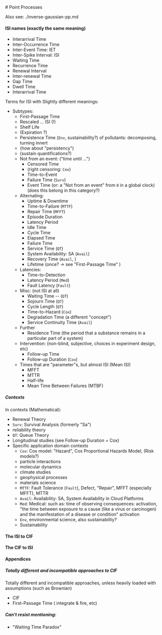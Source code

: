 # Point Processes

Also see: ./inverse-gaussian-pp.md


#### ISI names (exactly the same meaning)
* Interarrival Time
* Inter-Occurrence Time
* Inter-Event Time: IET
* Inter-Spike Interval: ISI
* Waiting Time
* Recurrence Time
* Renewal Interval
* Inter-renewal Time
* Gap Time
* Dwell Time
* Interarrival Time

Terms for ISI with Slightly different meanings:

* Subtypes:
   * First-Passage Time
   * Rescaled ... ISI (!)
   * Shelf Life
   * (Expiration ?)
   * Persistence Time (`Env`, sustainability?) of pollutants: decomposing, turning innert
   * (how about "persistency")
   * (sustain quantifications?)
   * Not from an event: ("time until ...")
      * Censored Time
      * (right censoring: `Cox`)
      * Time-to-Event
      * Failure Time (`Surv`)
      * Event Time (or: a "Not from an event" from `0` in a global clock)  (does this belong in this category?)
   * Alternating:
      * Uptime & Downtime
      * Time-to-Failure (`MTTF`)
      * Repair Time (`MFFT`)
      * Episode Duration
      * Latency Period
      * Idle Time
      * Cycle Time
      * Elapsed Time
      * Failure Time
      * Service Time (`QT`)
      * System Availability: SA (`Avail`)
      * Recovery Time (`Avail`, )
      * Lifetime (once? -> see "First-Passage Time" )
   * Latencies:
      * Time-to-Detection
      * Latency Period (`Med`)
      * Fault Latency (`Fault`)
   * Misc: (not ISI at all)
      * Waiting Time -- (`QT`)
      * Sojourn Time (`QT`)
      * Cycle Length (`QT`)
      * Time-to-Hazard (`Cox`)
      * Degradation Time (a different "concept")
      * Service Continuity Time (`Avail`)
   * Further
      * Residence Time (the period that a substance remains in a particular part of a system)
   * Intervention: (non-blind, subjective, choices in experiment design, etc)
      * Follow-up Time
      * Follow-up Duration (`Cox`)
   * Times that are "parameter"s, but almost ISI (Mean ISI)
      * MFFT
      * MTTR
      * Half-life
      * Mean Time Between Failures (MTBF)


##### Contexts

In contexts (Mathematical):
* Renewal Theory
* `Surv`: Survival Analysis (formerly "Sa")
* reliability theory
* `QT`: Queue Theory
* Longitudinal studies (see Follow-up Duration + Cox)
* Specific application domain contexts
   * `Cox`: Cox model: "Hazard", Cox Proportional Hazards Model, (Risk models?)
   * particle interactions
   * molecular dynamics
   * climate studies
   * geophysical processes
   * materials science
   * `MTTF`: Fault Tolerance (`Fault`), Defect, "Repair", MFFT (especially MFFT), MTTR
   * `Avail`: Availability: SA, System Availability in Cloud Platforms
   * `Med`: Medical: such as: time of observing consequences: activation, "the time between exposure to a cause (like a virus or carcinogen) and the manifestation of a disease or condition" activation
   * `Env`, environmental science, also sustainability?
   * Sustainability


#### The ISI to CIF

#### The CIF to ISI

#### Appendices
##### Totally different and incompatible approaches to CIF
Totally different and incompatible approaches, unless heavily loaded with assumptions (such as Brownian)
* CIF
* First-Passage Time ( integrate & fire, etc)

##### Can't resist mentioning:
* "Waiting Time Paradox"




